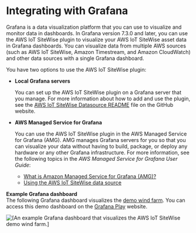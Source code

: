 # Integrating with Grafana<a name="grafana-integration"></a>

Grafana is a data visualization platform that you can use to visualize and monitor data in dashboards\. In Grafana version 7\.3\.0 and later, you can use the AWS IoT SiteWise plugin to visualize your AWS IoT SiteWise asset data in Grafana dashboards\. You can visualize data from multiple AWS sources \(such as AWS IoT SiteWise, Amazon Timestream, and Amazon CloudWatch\) and other data sources with a single Grafana dashboard\.

You have two options to use the AWS IoT SiteWise plugin:
+ **Local Grafana servers**

  You can set up the AWS IoT SiteWise plugin on a Grafana server that you manage\. For more information about how to add and use the plugin, see the [AWS IoT SiteWise Datasource README](https://github.com/grafana/iot-sitewise-datasource/blob/main/src/README.md) file on the GitHub website\.
+ **AWS Managed Service for Grafana**

  You can use the AWS IoT SiteWise plugin in the AWS Managed Service for Grafana \(AMG\)\. AMG manages Grafana servers for you so that you can visualize your data without having to build, package, or deploy any hardware or any other Grafana infrastructure\. For more information, see the following topics in the *AWS Managed Service for Grafana User Guide*:
  + [What is Amazon Managed Service for Grafana \(AMG\)?](https://docs.aws.amazon.com/grafana/latest/userguide/what-is-Amazon-Managed-Service-Grafana.html)
  + [Using the AWS IoT SiteWise data source](https://docs.aws.amazon.com/grafana/latest/userguide/using-iotsitewise-in-AMG.html)

**Example Grafana dashboard**  
The following Grafana dashboard visualizes the [demo wind farm](getting-started-demo.md)\. You can access this demo dashboard on the [Grafana Play](https://play.grafana.org/d/avzwehmz/demo-wind-farm?orgId=1) website\.  

![\[An example Grafana dashboard that visualizes the AWS IoT SiteWise demo wind farm.\]](http://docs.aws.amazon.com/iot-sitewise/latest/userguide/images/grafana-dashboard-example.png)